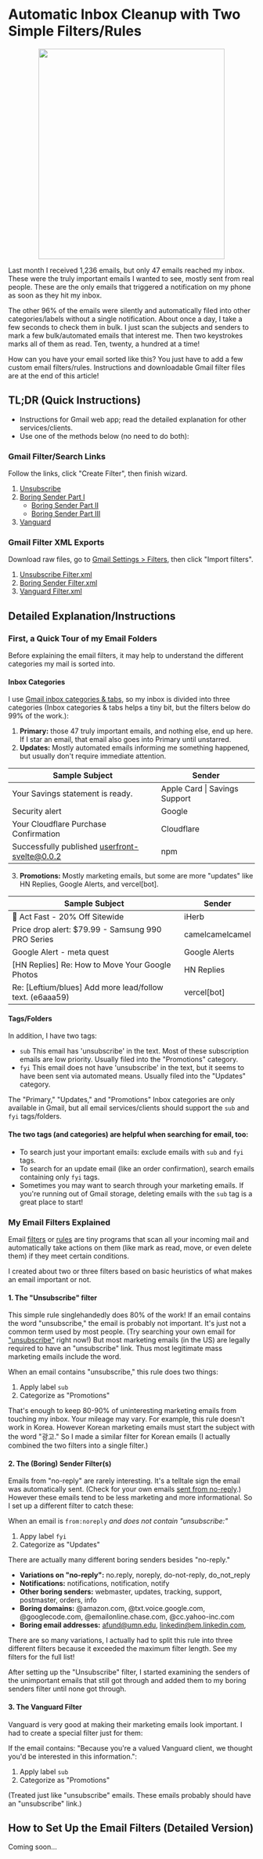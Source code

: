 # Automatic Inbox Cleanup with Two Simple Filters/Rules

<p align="center">
  <img width="380" height="429" src="https://github.com/Leftium/gmail-unimportant-mail-filters/assets/381217/f49a8e40-cd5a-4e2c-abf2-6e6097029e3a">
</p>


Last month I received 1,236 emails, but only 47 emails reached my inbox. These were the truly important emails I wanted to see, mostly sent from real people. These are the only emails that triggered a notification on my phone as soon as they hit my inbox.

The other 96% of the emails were silently and automatically filed into other categories/labels without a single notification. About once a day, I take a few seconds to check them in bulk. I just scan the subjects and senders to mark a few bulk/automated emails that interest me. Then two keystrokes marks all of them as read. Ten, twenty, a hundred at a time!

How can you have your email sorted like this? You just have to add a few custom email filters/rules. Instructions and downloadable Gmail filter files are at the end of this article! 

## TL;DR (Quick Instructions)

 - Instructions for Gmail web app; read the detailed explanation for other services/clients.
 - Use one of the methods below (no need to do both):

### Gmail Filter/Search Links

Follow the links, click "Create Filter", then finish wizard.

1. [Unsubscribe][filter-unsubscribe]
2. [Boring Sender Part I][filter-boring-sender-1]
    - [Boring Sender Part II][filter-boring-sender-2]
    - [Boring Sender Part III][filter-boring-sender-3]
3. [Vanguard][filter-vanguard]

### Gmail Filter XML Exports

Download raw files, go to [Gmail Settings > Filters](https://mail.google.com/mail/u/0/#settings/filters), then click "Import filters".

1. [Unsubscribe Filter.xml](https://github.com/Leftium/gmail-unimportant-mail-filters/blob/main/1.%20Gmail%20Unsubscribe%20Filter.xml)
2. [Boring Sender Filter.xml](https://github.com/Leftium/gmail-unimportant-mail-filters/blob/main/2.%20Gmail%20Boring%20Sender%20Filter.xml)
3. [Vanguard Filter.xml](https://github.com/Leftium/gmail-unimportant-mail-filters/blob/main/3.%20Gmail%20Vanguard%20Filter.xml)


[filter-unsubscribe]: https://mail.google.com/mail/u/0/#create-filter/has=%7B+unsubscribe+subject%3A%EA%B4%91%EA%B3%A0++%7D&sizeoperator=s_sl&sizeunit=s_smb
[filter-boring-sender-1]: https://mail.google.com/mail/u/0/#create-filter/from=naverpayadmin_noreply%7C+success%7C+onlinemart%7C+itinerary%7C+anaintrsv%7C+vessifootwear%7C+cm.bsaefiling%7C+noreply_us%7C+ownerverification%7C+onboarding%7C+Specialrisk%7C+Confirmation%7C+policies%7C+custsrv%7C+notifs%7C+team%7C+admin%7C+theplan%7C+customercscenter%7C+marketing%7C+alerts%7C+billing_info%7C+billpay%7C+communications%7C+customer_service%7C+do-not-reply%7C+do_not_reply%7C+emsnts%7C+info%7C+newsletter%7C+news%7C+no-reply%7C+no.reply%7C+noreply%7C+notifications%7C+notification%7C+notify%7C+orders%7C+postmaster%7C+support%7C+tracking%7C+updates%7C+webmaster&hasnot=%7B+unsubscribe+subject%3A%EA%B4%91%EA%B3%A0+%7D&sizeoperator=s_sl&sizeunit=s_smb
[filter-boring-sender-2]: https://mail.google.com/mail/u/0/#create-filter/from=%40emailonline.chase.com%7C+robin_j%40naver.com%7C+j_ote%40hackerx.co%7C+%40cc.yahoo-inc.com%7C+%40chrometa.com%7C+%40dreamhost.com%7C+%40googlecode.com%7C+%40livejournal.com%7C+%40perception-point.io%7C+%40seoulplayers.com%7C+afund%40umn.edu%7C+cs%40umn.edu%7C+i-jkwon%40microsoft.com%7C+linkedin%40em.linkedin.com%7C+pwexpire%40umn.edu%7C+umatters%40umn.edu&hasnot=%7B+unsubscribe+subject%3A%EA%B4%91%EA%B3%A0++%7D&sizeoperator=s_sl&sizeunit=s_smb
[filter-boring-sender-3]: https://mail.google.com/mail/u/0/#create-filter/from=%40firstpay.co.kr%7C+%40fiserv.com%7C+%40messaging.squareup.com%7C+%40splunk.com%7C+%40comfycomfy.com%7C+brian%40dancemardigras.com%7C+%40lpoint.com%7C+%40pinggy.io%7C+%40hanssem.com%7C+%40codesandbox.io%7C+%40order.dell.com%7C+hello%40earthrunners.com%7C+store%40shopblenheimgingerale.com%7C+tilley%40tilley.com%7C+%40accts.epicgames.com%7C+%40amazon.com%7C+%40asktheheadhunter.com%7C+%40auction.co.kr%7C+%40banking.salliemae.com%7C+%40biberk.com%7C+%40bluevirtual.com%7C+%40clientexperience.citi.com%7C+%40crm.interpark.com%7C+%40e-mail.microsoft.com%7C+%40ealerts.bankofamerica.com%7C+%40ebay.com%7C+%40fiscal.treasury.gov%7C+%40godaddy.com%7C+%40googlegroups.com%7C+%40googlemail.com%7C+%40investordelivery.com%7C+%40lists.sourceforge.net%7C+%40mail.sp.sofi.com%7C+%40mvno.kt-bill.kt.com%7C+%40notification.capitalone.com%7C+%40o.sofi.org%7C+%40paypal.com%7C+%40txt.voice.google.com%7C+%40ups.com%7C+%40welcome.americanexpress.com%7C+aloha%40shortwave.com%7C+ant%40supabase.io%7C+appleid%40id.apple.com%7C+citibank.message%40%7C+contact%40executeprogram.com%7C+csealumni%40umn.edu%7C+feedback%40minaal.com%7C+spark%40readdle.com%7C+venmo%40venmo.com%7C+waitlist%40isthereanydeal.com&hasnot=%7B+unsubscribe+subject%3A%EA%B4%91%EA%B3%A0++%7D&sizeoperator=s_sl&sizeunit=s_smb
[filter-vanguard]: https://mail.google.com/mail/u/0/#create-filter/has=%22Because+you're+a+valued+Vanguard+client%2C+we+thought+you'd+be+interested+in+this+information.%22&sizeoperator=s_sl&sizeunit=s_smb 

## Detailed Explanation/Instructions

### First, a Quick Tour of my Email Folders

Before explaining the email filters, it may help to understand the different categories my mail is sorted into. 

#### Inbox Categories

I use [Gmail inbox categories & tabs](https://support.google.com/mail/answer/3094499?hl=en&visit_id=638344175390965025-3461488549&p=inboxtabs&rd=2), so my inbox is divided into three categories (Inbox categories & tabs helps a tiny bit, but the filters below do 99% of the work.):

1. **Primary:** those 47 truly important emails, and nothing else, end up here. If I star an email, that email also goes into Primary until unstarred.
2. **Updates:** Mostly automated emails informing me something happened, but usually don't require immediate attention.

|Sample Subject  | Sender |
|--|--|
|Your Savings statement is ready. | Apple Card \| Savings Support |
|Security alert | Google|
|Your Cloudflare Purchase Confirmation | Cloudflare |
|Successfully published userfront-svelte@0.0.2 | npm |

3. **Promotions:**  Mostly marketing emails, but some are more "updates" like HN Replies, Google Alerts, and vercel[bot].

|Sample Subject  | Sender |
|--|--|
| 👋 Act Fast - 20% Off Sitewide | iHerb |
| Price drop alert: $79.99 - Samsung 990 PRO Series | camelcamelcamel |
| Google Alert - meta quest | Google Alerts |
| [HN Replies] Re: How to Move Your Google Photos | HN Replies |
| Re: [Leftium/blues] Add more lead/follow text. (e6aaa59) | vercel[bot] |

#### Tags/Folders

In addition, I have two tags:
- `sub` This email has 'unsubscribe' in the text. Most of these subscription emails are low priority. Usually filed into the "Promotions" category.
- `fyi` This email does not have 'unsubscribe' in the text, but it seems to have been sent via automated means. Usually filed into the "Updates" category.

The "Primary," "Updates," and "Promotions" Inbox categories are only available in Gmail, but all email services/clients should support the `sub` and `fyi` tags/folders.

#### The two tags (and categories) are helpful when searching for email, too:
- To search just your important emails: exclude emails with `sub` and `fyi` tags.
- To search for an update email (like an order confirmation), search emails containing only `fyi` tags.
- Sometimes you may want to search through your marketing emails. If you're running out of Gmail storage, deleting emails with the `sub` tag is a great place to start!

### My Email Filters Explained

Email [filters](https://support.google.com/mail/answer/6579?hl=en) or [rules](https://www.hubspot.com/email-signature-generator/create-rules-outlook) are tiny programs that scan all your incoming mail and automatically take actions on them (like mark as read, move, or even delete them) if they meet certain conditions.

I created about two or three filters based on basic heuristics of what makes an email important or not.

#### 1. The "Unsubscribe" filter

This simple rule singlehandedly does 80% of the work! If an email contains the word "unsubscribe," the email is probably not important. It's just not a common term used by most people. (Try searching your own email for ["unsubscribe"](https://mail.google.com/mail/u/0/#search/%22unsubscribe%22) right now!) But most marketing emails (in the US) are legally required to have an "unsubscribe" link. Thus most legitimate mass marketing emails include the word.

When an email contains "unsubscribe," this rule does two things:
1. Apply label `sub`
2. Categorize as "Promotions"

That's enough to keep 80-90% of uninteresting marketing emails from touching my inbox. Your mileage may vary. For example, this rule doesn't work in Korea. However Korean marketing emails must start the subject with the word "광고." So I made a similar filter for Korean emails (I actually combined the two filters into a single filter.)

#### 2. The (Boring) Sender Filter(s)

Emails from "no-reply" are rarely interesting. It's a telltale sign the email was automatically sent. (Check for your own emails [sent from no-reply](https://mail.google.com/mail/u/0/#search/from%3Ano-reply).) However these emails tend to be less marketing and more informational. So I set up a different filter to catch these:

When an email is `from:noreply` *and does not contain "unsubscribe:"*
1. Appy label `fyi`
2. Categorize as "Updates"

There are actually many different boring senders besides  "no-reply."

- **Variations on "no-reply":** no.reply, noreply, do-not-reply, do_not_reply
- **Notifications:** notifications, notification, notify
- **Other boring senders:** webmaster, updates, tracking, support, postmaster, orders, info
- **Boring domains:** @amazon.com, @txt.voice.google.com, @googlecode.com, @emailonline.chase.com, @cc.yahoo-inc.com
- **Boring email addresses:** afund@umn.edu, linkedin@em.linkedin.com, 

There are so many variations, I actually had to split this rule into three different filters because it exceeded the maximum filter length. See my filters for the full list!

After setting up the "Unsubscribe" filter, I started examining the senders of the unimportant emails that still got through and added them to my boring senders filter until none got through.

#### 3. The Vanguard Filter

Vanguard is very good at making their marketing emails look important. I had to create a special filter just for them:

If the email contains: "Because you're a valued Vanguard client, we thought you'd be interested in this information.":
1. Apply label `sub`
2. Categorize as "Promotions"

(Treated just like "unsubscribe" emails. These emails probably should have an "unsubscribe" link.)


## How to Set Up the Email Filters (Detailed Version)

Coming soon...

















